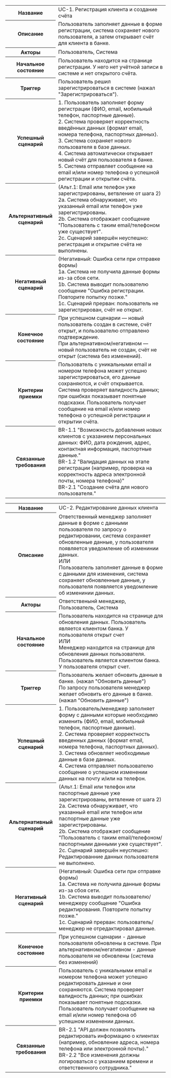 <table>
    <tr>
        <th>Название</th>
        <td>UC-1. Регистрация клиента и создание счёта</td>
    </tr>
    <tr>
        <th>Описание</th>
        <td>
            Пользователь заполняет данные в форме регистрации, система сохраняет нового пользователя, а затем открывает счёт для клиента в банке.
        </td>
    </tr>
    <tr>
        <th>Акторы</th>
        <td>Пользователь, Система</td>
    </tr>
    <tr>
        <th>Начальное состояние</th>
        <td>Пользователь находится на странице регистрации. У него нет учётной записи в системе и нет открытого счёта.</td>
    </tr>
    <tr>
        <th>Триггер</th>
        <td>Пользователь решил зарегистрироваться в системе (нажал "Зарегистрироваться").</td>
    </tr>
    <tr>
        <th>Успешный сценарий</th>
        <td>
            1. Пользователь заполняет форму регистрации (ФИО, email, мобильный телефон, паспортные данные).<br>
            2. Система проверяет корректность введённых данных (формат email, номера телефона, паспортных данных).<br>
            3. Система сохраняет нового пользователя в базе данных.<br>
            4. Система автоматически открывает новый счёт для пользователя в банке.<br>
            5. Система отправляет сообщение на email и/или номер телефона о успешной регистрации и открытии счёта.
        </td>
    </tr>
    <tr>
        <th>Альтернативный сценарий</th>
        <td>
            (Альт.1: Email или телефон уже зарегистрированы, ветвление от шага 2)<br>
            2а. Система обнаруживает, что указанный email или телефон уже зарегистрированы.<br>
            2b. Система отображает сообщение "Пользователь с таким email/телефоном уже существует".<br>
            2с. Сценарий завершён неуспешно: регистрация и открытие счёта не выполнены.
        </td>
    </tr>
    <tr>
        <th>Негативный сценарий</th>
        <td>
            (Негативный: Ошибка сети при отправке формы)<br>
            1а. Система не получила данные формы из-за сбоя сети.<br>
            1b. Система выводит пользователю сообщение "Ошибка регистрации. Повторите попытку позже."<br>
            1с. Сценарий прерван: пользователь не зарегистрирован, счёт не открыт.
        </td>
    </tr>
    <tr>
        <th>Конечное состояние</th>
        <td>
            При успешном сценарии — новый пользователь создан в системе, счёт открыт, и пользователю отправлено подтверждение.<br>
            При альтернативном/негативном — новый пользователь не создан, счёт не открыт (система без изменений).
        </td>
    </tr>
    <tr>
        <th>Критерии приемки</th>
        <td>
            Пользователь с уникальными email и номером телефона может успешно зарегистрироваться, его данные сохраняются, и счёт открывается. Система проверяет валидность данных; при ошибках показывает понятные подсказки. Пользователь получает сообщение на email и/или номер телефона о успешной регистрации и открытии счёта.
        </td>
    </tr>
    <tr>
        <th>Связанные требования</th>
        <td>
            BR-1.1 "Возможность добавления новых клиентов с указанием персональных данных: ФИО, дата рождения, адрес, контактная информация, паспортные данные."<br>
            BR-1.2 "Валидация данных на этапе регистрации (например, проверка на корректность адреса электронной почты, номера телефона)"<br>
            BR-2.1 "Создание счёта для нового пользователя."
        </td>
    </tr>
</table>

<table>
    <tr>
        <th>Название</th>
        <td>UC-2. Редактирование данных клиента</td>
    </tr>
    <tr>
        <th>Описание</th>
        <td>Ответственный менеджер заполняет данные в форме с данными пользователя по запросу о редактировании, система сохраняет обновленные данные, у пользователя появляется уведомление об изменинии данных.<br>
        ИЛИ<br>
        Пользователь заполняет данные в форме с данными для изменения, система сохраняет обновленные данные, у пользователя появляется уведомление об изменинии данных.<br>
        </td>
    </tr>
    <tr>
        <th>Акторы</th>
        <td>Ответственынй менеджер, Пользователь, Система</td>
    </tr>
    <tr>
        <th>Начальное состояние</th>
        <td>Пользователь находится на странице для обновления данных. Пользователь является клиентом банка. У пользователя открыт счет<br>
        ИЛИ<br>
        Менеджер находится на странице для обновления данных пользователя.
        Пользователь является клиентом банка. У пользователя открыт счет.
        </td>
    </tr>
    <tr>
        <th>Триггер</th>
        <td>Пользователь желает обновить данные в банке. (нажал "Обновить данные")<br>
        По запросу пользователя менеджер желает обновить его данные в банке. (нажал "Обновить данные")
        </td>
    </tr>
    <tr>
        <th>Успешный сценарий</th>
        <td>1. Пользователь/менеджер заполняет форму с данными которые необходимо изменить (ФИО, email, мобильный телефон, паспортные данные).<br>
        2. Cистема проверяет корректность введенных данных (формат email, номера телефона, паспортных данных).<br>
        3. Система обновляет необходимые данные в базе данных.<br>
        4. Система отправляет пользователю сообщение о успешном изменении данных на почту и/или на телефон.
        </td>
    </tr>
    <tr>
        <th>Альтернативный сценарий</th>
        <td>(Альт.1: Email или телефон или паспортные данные уже зарегистрированы, ветвление от шага 2)<br>
        2а. Система обнаруживает, что указанный email или телефон или паспортные данные уже зарегистрированы.<br>
        2b. Система отображает сообщение "Пользователь с таким email/телефоном/паспортными данными уже существует".<br>
        2с. Сценарий завершён неуспешно: Редактированние данных пользователя не выполнено.<br>
        </td>
    </tr>
    <tr>
        <th>Негативный сценарий</th>
        <td>(Негативный: Ошибка сети при отправке формы)<br>
            1а. Система не получила данные формы из-за сбоя сети.<br>
            1b. Система выводит пользователю/менеджеру сообщение "Ошибка редактирования. Повторите попытку позже."<br>
            1с. Сценарий прерван: пользователь/менеджер не отредактировал данные.</td>
    </tr>
    <tr>
        <th>Конечное состояние</th>
        <td>При успешном сценарии - данные пользователя обновлены в системе. При альтернативном/негативном - данные пользователя не обновлены (система без изменений)</td>
    </tr>
    <tr>
        <th>Критерии приемки</th>
        <td>Пользователь с уникальными email и номером телефона может успешно редактировать данные и они сохраняются. Система проверяет валидность данных; при ошибках показывает понятные подсказки. Пользователь получает сообщение на email и/или номер телефона об успешном изменении данных.</td>
    </tr>
    <tr>
        <th>Связанные требования</th>
        <td>BR-2.1 "API должен позволять редактировать информацию о клиентах (например, обновление адреса, номера телефона или электронной почты)."<br>
        BR-2.2 "Все изменения должны логироваться с указанием времени и ответственного сотрудника."
        </td>
    </tr>
</table>